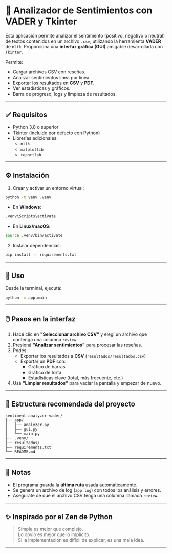 
# 🧠 Analizador de Sentimientos con VADER y Tkinter

Esta aplicación permite analizar el sentimiento (positivo, negativo o neutral) de textos contenidos en un archivo `.csv`, utilizando la herramienta **VADER** de `nltk`. Proporciona una **interfaz gráfica (GUI)** amigable desarrollada con `Tkinter`.

Permite:
- Cargar archivos CSV con reseñas.
- Analizar sentimientos línea por línea.
- Exportar los resultados en **CSV** y **PDF**.
- Ver estadísticas y gráficos.
- Barra de progreso, logs y limpieza de resultados.

---

## ✅ Requisitos

- Python 3.8 o superior
- Tkinter (incluido por defecto con Python)
- Librerías adicionales:
  - `nltk`
  - `matplotlib`
  - `reportlab`

---

## ⚙️ Instalación

1. Crear y activar un entorno virtual:

```bash
python -m venv .venv
```

- En **Windows**:
```bash
.venv\Scripts\activate
```

- En **Linux/macOS**:
```bash
source .venv/bin/activate
```

2. Instalar dependencias:

```bash
pip install -r requirements.txt
```

---

## 🚀 Uso

Desde la terminal, ejecutá:

```bash
python -m app.main
```

---

## 🖱️ Pasos en la interfaz

1. Hacé clic en **"Seleccionar archivo CSV"** y elegí un archivo que contenga una columna `review`.
2. Presioná **"Analizar sentimientos"** para procesar las reseñas.
3. Podés:
   - Exportar los resultados a **CSV** (`resultados/resultados.csv`)
   - Exportar un **PDF** con:
     - Gráfico de barras
     - Gráfico de torta
     - Estadísticas clave (total, más frecuente, etc.)
4. Usá **"Limpiar resultados"** para vaciar la pantalla y empezar de nuevo.

---

## 📁 Estructura recomendada del proyecto

```
sentiment-analyzer-vader/
├── app/
│   ├── analyzer.py
│   ├── gui.py
│   └── main.py
├── .venv/
├── resultados/
├── requirements.txt
└── README.md
```

---

## 📝 Notas

- El programa guarda la **última ruta** usada automáticamente.
- Se genera un archivo de log (`app.log`) con todos los análisis y errores.
- Asegurate de que el archivo CSV tenga una columna llamada `review`.

---

## ✨ Inspirado por el Zen de Python

> Simple es mejor que complejo.  
> Lo obvio es mejor que lo implícito.  
> Si la implementación es difícil de explicar, es una mala idea.

---

